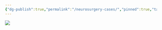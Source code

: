 ```yaml
---
{"dg-publish":true,"permalink":"/neurosurgery-cases/","pinned":true,"tags":["gardenEntry"],"created":"2023-05-27T13:58:35.000-07:00","updated":"2023-10-31T16:32:43.148-07:00"}
---
```


![](https://i.imgur.com/kWRDG9L.png)
